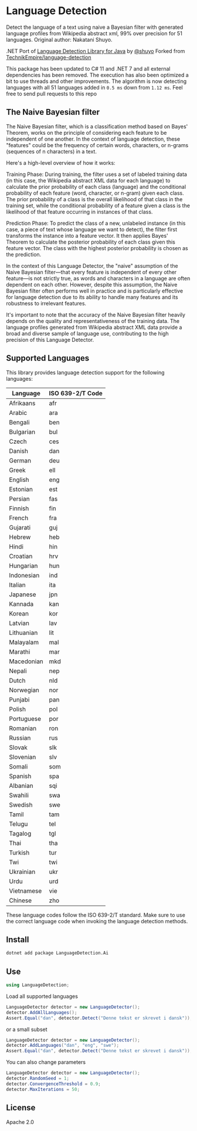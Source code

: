 # Language Detection

Detect the language of a text using naive a Bayesian filter with generated language profiles from Wikipedia abstract
xml, 99% over precision for 51 languages. Original author: Nakatani Shuyo.

.NET Port of [Language Detection Library for Java](https://code.google.com/p/language-detection/)
by [@shuyo](https://github.com/shuyo)
Forked from [TechnikEmpire/language-detection](https://github.com/TechnikEmpire/language-detection)

This package has been updated to C# 11 and .NET 7 and all external dependencies has been removed.
The execution has also been optimized a bit to use threads and other improvements.
The algorithm is now detecting languages with all 51 languages added in `0.5 ms` down from `1.12 ms`.
Feel free to send pull requests to this repo

## The Naive Bayesian filter

The Naive Bayesian filter, which is a classification method based on Bayes' Theorem, works on the principle of
considering each feature to be independent of one another. In the context of language detection, these "features" could
be the frequency of certain words, characters, or n-grams (sequences of n characters) in a text.

Here's a high-level overview of how it works:

Training Phase: During training, the filter uses a set of labeled training data (in this case, the Wikipedia abstract
XML data for each language) to calculate the prior probability of each class (language) and the conditional probability
of each feature (word, character, or n-gram) given each class. The prior probability of a class is the overall
likelihood of that class in the training set, while the conditional probability of a feature given a class is the
likelihood of that feature occurring in instances of that class.

Prediction Phase: To predict the class of a new, unlabeled instance (in this case, a piece of text whose language we
want to detect), the filter first transforms the instance into a feature vector. It then applies Bayes' Theorem to
calculate the posterior probability of each class given this feature vector. The class with the highest posterior
probability is chosen as the prediction.

In the context of this Language Detector, the "naive" assumption of the Naive Bayesian filter—that every feature is
independent of every other feature—is not strictly true, as words and characters in a language are often dependent on
each other. However, despite this assumption, the Naive Bayesian filter often performs well in practice and is
particularly effective for language detection due to its ability to handle many features and its robustness to
irrelevant features.

It's important to note that the accuracy of the Naive Bayesian filter heavily depends on the quality and
representativeness of the training data. The language profiles generated from Wikipedia abstract XML data provide a
broad and diverse sample of language use, contributing to the high precision of this Language Detector.

## Supported Languages

This library provides language detection support for the following languages:

| Language   | ISO 639-2/T Code |
|------------|------------------|
| Afrikaans  | afr              |
| Arabic     | ara              |
| Bengali    | ben              |
| Bulgarian  | bul              |
| Czech      | ces              |
| Danish     | dan              |
| German     | deu              |
| Greek      | ell              |
| English    | eng              |
| Estonian   | est              |
| Persian    | fas              |
| Finnish    | fin              |
| French     | fra              |
| Gujarati   | guj              |
| Hebrew     | heb              |
| Hindi      | hin              |
| Croatian   | hrv              |
| Hungarian  | hun              |
| Indonesian | ind              |
| Italian    | ita              |
| Japanese   | jpn              |
| Kannada    | kan              |
| Korean     | kor              |
| Latvian    | lav              |
| Lithuanian | lit              |
| Malayalam  | mal              |
| Marathi    | mar              |
| Macedonian | mkd              |
| Nepali     | nep              |
| Dutch      | nld              |
| Norwegian  | nor              |
| Punjabi    | pan              |
| Polish     | pol              |
| Portuguese | por              |
| Romanian   | ron              |
| Russian    | rus              |
| Slovak     | slk              |
| Slovenian  | slv              |
| Somali     | som              |
| Spanish    | spa              |
| Albanian   | sqi              |
| Swahili    | swa              |
| Swedish    | swe              |
| Tamil      | tam              |
| Telugu     | tel              |
| Tagalog    | tgl              |
| Thai       | tha              |
| Turkish    | tur              |
| Twi        | twi              |
| Ukrainian  | ukr              |
| Urdu       | urd              |
| Vietnamese | vie              |
| Chinese    | zho              |

These language codes follow the ISO 639-2/T standard. Make sure to use the correct language code when invoking the
language detection methods.

## Install

```bash
dotnet add package LanguageDetection.Ai
```

## Use

```csharp
using LanguageDetection;
```

Load all supported languages

```csharp
LanguageDetector detector = new LanguageDetector();
detector.AddAllLanguages();
Assert.Equal("dan", detector.Detect("Denne tekst er skrevet i dansk"));
```

or a small subset

```csharp
LanguageDetector detector = new LanguageDetector();
detector.AddLanguages("dan", "eng", "swe");
Assert.Equal("dan", detector.Detect("Denne tekst er skrevet i dansk"));
```

You can also change parameters

```csharp
LanguageDetector detector = new LanguageDetector();
detector.RandomSeed = 1;
detector.ConvergenceThreshold = 0.9;
detector.MaxIterations = 50;
```

## License

Apache 2.0